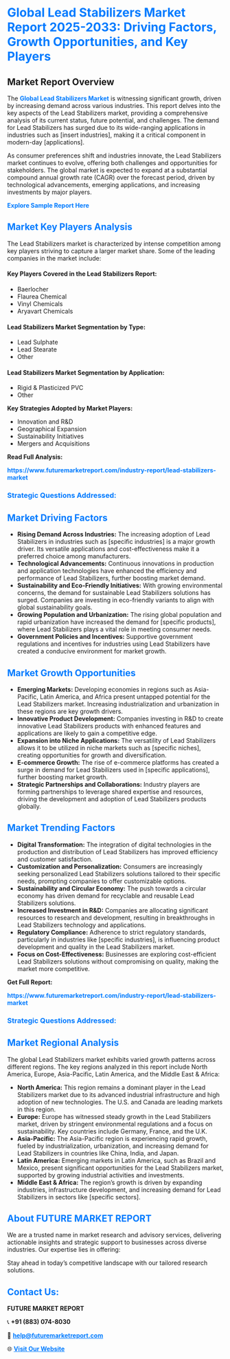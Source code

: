 <h1 style="color: #007BFF;">Global Lead Stabilizers Market Report 2025-2033: Driving Factors, Growth Opportunities, and Key Players</h1>

<section id="overview">
<h2>Market Report Overview</h2>
<p>The <a href="https://www.futuremarketreport.com/industry-report/lead-stabilizers-market" style="color: #007BFF; text-decoration: none;"><strong>Global Lead Stabilizers Market</strong></a> is witnessing significant growth, driven by increasing demand across various industries. This report delves into the key aspects of the Lead Stabilizers market, providing a comprehensive analysis of its current status, future potential, and challenges. The demand for Lead Stabilizers has surged due to its wide-ranging applications in industries such as [insert industries], making it a critical component in modern-day [applications].</p>
<p>As consumer preferences shift and industries innovate, the Lead Stabilizers market continues to evolve, offering both challenges and opportunities for stakeholders. The global market is expected to expand at a substantial compound annual growth rate (CAGR) over the forecast period, driven by technological advancements, emerging applications, and increasing investments by major players.</p>
</section>

<section id="overview">
<p><a href="https://www.futuremarketreport.com/request-sample/reportId=47240" style="color: #007BFF; text-decoration: none;"><strong>Explore Sample Report Here</strong></a></p>
</section>

<section id="key-players">
<h2 style="color: #007BFF;">Market Key Players Analysis</h2>
<p>The Lead Stabilizers market is characterized by intense competition among key players striving to capture a larger market share. Some of the leading companies in the market include:</p>
<h4>Key Players Covered in the Lead Stabilizers Report:</h4>
<ul><li>Baerlocher</li><li>Flaurea Chemical</li><li>Vinyl Chemicals</li><li>Aryavart Chemicals</li></ul>
<h4>Lead Stabilizers Market Segmentation by Type:</h4>
<ul><li>Lead Sulphate</li><li>Lead Stearate</li><li>Other</li></ul>

<h4>Lead Stabilizers Market Segmentation by Application:</h4>
<ul><li>Rigid &amp; Plasticized PVC</li><li>Other</li></ul>
<p><strong>Key Strategies Adopted by Market Players:</strong></p>
<ul>
<li>Innovation and R&D</li>
<li>Geographical Expansion</li>
<li>Sustainability Initiatives</li>
<li>Mergers and Acquisitions</li>
</ul>
</section>

<section>
<p><strong>Read Full Analysis: </strong></p><a href="https://www.futuremarketreport.com/industry-report/lead-stabilizers-market" style="color: #007BFF; text-decoration: none;"><strong>https://www.futuremarketreport.com/industry-report/lead-stabilizers-market</strong></a>
<h3 style="color: #007BFF;">Strategic Questions Addressed:</h3>
</section>

<section id="driving-factors">
<h2 style="color: #007BFF;">Market Driving Factors</h2>
<ul>
<li><strong>Rising Demand Across Industries:</strong> The increasing adoption of Lead Stabilizers in industries such as [specific industries] is a major growth driver. Its versatile applications and cost-effectiveness make it a preferred choice among manufacturers.</li>
<li><strong>Technological Advancements:</strong> Continuous innovations in production and application technologies have enhanced the efficiency and performance of Lead Stabilizers, further boosting market demand.</li>
<li><strong>Sustainability and Eco-Friendly Initiatives:</strong> With growing environmental concerns, the demand for sustainable Lead Stabilizers solutions has surged. Companies are investing in eco-friendly variants to align with global sustainability goals.</li>
<li><strong>Growing Population and Urbanization:</strong> The rising global population and rapid urbanization have increased the demand for [specific products], where Lead Stabilizers plays a vital role in meeting consumer needs.</li>
<li><strong>Government Policies and Incentives:</strong> Supportive government regulations and incentives for industries using Lead Stabilizers have created a conducive environment for market growth.</li>
</ul>
</section>

<section id="growth-opportunities">
<h2 style="color: #007BFF;">Market Growth Opportunities</h2>
<ul>
<li><strong>Emerging Markets:</strong> Developing economies in regions such as Asia-Pacific, Latin America, and Africa present untapped potential for the Lead Stabilizers market. Increasing industrialization and urbanization in these regions are key growth drivers.</li>
<li><strong>Innovative Product Development:</strong> Companies investing in R&D to create innovative Lead Stabilizers products with enhanced features and applications are likely to gain a competitive edge.</li>
<li><strong>Expansion into Niche Applications:</strong> The versatility of Lead Stabilizers allows it to be utilized in niche markets such as [specific niches], creating opportunities for growth and diversification.</li>
<li><strong>E-commerce Growth:</strong> The rise of e-commerce platforms has created a surge in demand for Lead Stabilizers used in [specific applications], further boosting market growth.</li>
<li><strong>Strategic Partnerships and Collaborations:</strong> Industry players are forming partnerships to leverage shared expertise and resources, driving the development and adoption of Lead Stabilizers products globally.</li>
</ul>
</section>

<section id="trending-factors">
<h2 style="color: #007BFF;">Market Trending Factors</h2>
<ul>
<li><strong>Digital Transformation:</strong> The integration of digital technologies in the production and distribution of Lead Stabilizers has improved efficiency and customer satisfaction.</li>
<li><strong>Customization and Personalization:</strong> Consumers are increasingly seeking personalized Lead Stabilizers solutions tailored to their specific needs, prompting companies to offer customizable options.</li>
<li><strong>Sustainability and Circular Economy:</strong> The push towards a circular economy has driven demand for recyclable and reusable Lead Stabilizers solutions.</li>
<li><strong>Increased Investment in R&D:</strong> Companies are allocating significant resources to research and development, resulting in breakthroughs in Lead Stabilizers technology and applications.</li>
<li><strong>Regulatory Compliance:</strong> Adherence to strict regulatory standards, particularly in industries like [specific industries], is influencing product development and quality in the Lead Stabilizers market.</li>
<li><strong>Focus on Cost-Effectiveness:</strong> Businesses are exploring cost-efficient Lead Stabilizers solutions without compromising on quality, making the market more competitive.</li>
</ul>
</section>

<section>
<p><strong>Get Full Report: </strong></p><a href="https://www.futuremarketreport.com/industry-report/lead-stabilizers-market" style="color: #007BFF; text-decoration: none;"><strong>https://www.futuremarketreport.com/industry-report/lead-stabilizers-market</strong></a>
<h3 style="color: #007BFF;">Strategic Questions Addressed:</h3>
</section>


<section id="regional-analysis">
<h2 style="color: #007BFF;">Market Regional Analysis</h2>
<p>The global Lead Stabilizers market exhibits varied growth patterns across different regions. The key regions analyzed in this report include North America, Europe, Asia-Pacific, Latin America, and the Middle East & Africa:</p>
<ul>
<li><strong>North America:</strong> This region remains a dominant player in the Lead Stabilizers market due to its advanced industrial infrastructure and high adoption of new technologies. The U.S. and Canada are leading markets in this region.</li>
<li><strong>Europe:</strong> Europe has witnessed steady growth in the Lead Stabilizers market, driven by stringent environmental regulations and a focus on sustainability. Key countries include Germany, France, and the U.K.</li>
<li><strong>Asia-Pacific:</strong> The Asia-Pacific region is experiencing rapid growth, fueled by industrialization, urbanization, and increasing demand for Lead Stabilizers in countries like China, India, and Japan.</li>
<li><strong>Latin America:</strong> Emerging markets in Latin America, such as Brazil and Mexico, present significant opportunities for the Lead Stabilizers market, supported by growing industrial activities and investments.</li>
<li><strong>Middle East & Africa:</strong> The region’s growth is driven by expanding industries, infrastructure development, and increasing demand for Lead Stabilizers in sectors like [specific sectors].</li>
</ul>
</section>

<footer>
<h2 style="color: #007BFF;">About FUTURE MARKET REPORT</h2>
<p>We are a trusted name in market research and advisory services, delivering actionable insights and strategic support to businesses across diverse industries. Our expertise lies in offering:</p>

<p>Stay ahead in today’s competitive landscape with our tailored research solutions.</p>

<h2 style="color: #007BFF;">Contact Us:</h2>
<p><strong>FUTURE MARKET REPORT</strong></p>
<p>📞 <strong>+91 (883) 074-8030</strong></p>
<p>📧 <strong><a href="mailto:help@futuremarketreport.com" style="color: #007BFF;">help@futuremarketreport.com</a></strong></p>
<p>🌐 <strong><a href="https://www.futuremarketreport.com/" style="color: #007BFF;">Visit Our Website</a></strong></p>
</footer>